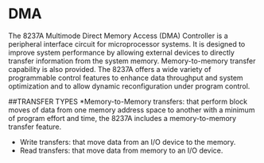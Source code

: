 # DMA
The 8237A Multimode Direct Memory Access (DMA) Controller is a peripheral interface circuit for microprocessor
systems. It is designed to improve system performance by allowing external devices to directly transfer
information from the system memory. Memory-to-memory transfer capability is also provided. The 8237A
offers a wide variety of programmable control features to enhance data throughput and system optimization
and to allow dynamic reconfiguration under program control.

##TRANSFER TYPES
*Memory-to-Memory transfers: that perform block moves of data from one memory address space to another
with a minimum of program effort and time, the 8237A includes a memory-to-memory transfer feature.
* Write transfers: that move data from an I/O device to the memory.
* Read transfers: that move data from memory to an I/O device.

